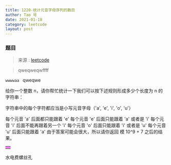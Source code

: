 ```yaml
---
title: 1220-统计元音字母序列的数目
author: Tao 号
date: 2021-01-18
category: leetcode
layout: post
---
```


### 题目

> 来源 : [leetcode](https://leetcode-cn.com/problems/count-vowels-permutation/)



<blockquote bgcolor=#FF83FA > 
<p>qweqweqwffff</p></blockquote>

<code bac>wwwwaa </code>
qweqwe

给你一个整数 n，请你帮忙统计一下我们可以按下述规则形成多少个长度为 n 的字符串：

字符串中的每个字符都应当是小写元音字母（'a', 'e', 'i', 'o', 'u'）

每个元音 'a' 后面都只能跟着 'e'
每个元音 'e' 后面只能跟着 'a' 或者是 'i'
每个元音 'i' 后面不能再跟着另一个 'i'
每个元音 'o' 后面只能跟着 'i' 或者是 'u'
每个元音 'u' 后面只能跟着 'a'
由于答案可能会很大，所以请你返回 模 10^9 + 7 之后的结果。

<table><tr><td bgcolor=#FF83FA></td></tr></table>水电费螺丝孔